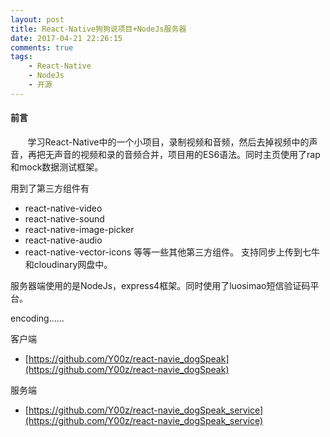 ```yaml
---
layout: post
title: React-Native狗狗说项目+NodeJs服务器
date: 2017-04-21 22:26:15
comments: true
tags:
	- React-Native
	- NodeJs
	- 开源
---
```


#### 前言
&nbsp;&nbsp;&nbsp;&nbsp;&nbsp;&nbsp;&nbsp;学习React-Native中的一个小项目，录制视频和音频，然后去掉视频中的声音，再把无声音的视频和录的音频合并，项目用的ES6语法。同时主页使用了rap和mock数据测试框架。

用到了第三方组件有
 * react-native-video
 * react-native-sound
 * react-native-image-picker
 * react-native-audio
 * react-native-vector-icons
等等一些其他第三方组件。
支持同步上传到七牛和cloudinary网盘中。

服务器端使用的是NodeJs，express4框架。同时使用了luosimao短信验证码平台。

encoding......

客户端
 * [https://github.com/Y00z/react-navie_dogSpeak](https://github.com/Y00z/react-navie_dogSpeak)

服务端
 * [https://github.com/Y00z/react-navie_dogSpeak_service](https://github.com/Y00z/react-navie_dogSpeak_service)